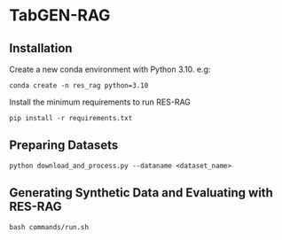 # TabGEN-RAG

## Installation

Create a new conda environment with Python 3.10. e.g:
```shell
conda create -n res_rag python=3.10
```

Install the minimum requirements to run RES-RAG
 ```shell
pip install -r requirements.txt
 ```

## Preparing Datasets
```shell
python download_and_process.py --dataname <dataset_name>
```

## Generating Synthetic Data and Evaluating with RES-RAG
```shell
bash commands/run.sh
```
